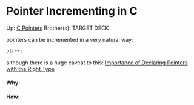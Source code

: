 # Pointer Incrementing in C

Up: [C Pointers](c_pointers)
Brother(s):
TARGET DECK

pointers can be incremented in a very natural way:

```c
ptr++;
```

although there is a huge caveat to this: [Importance of Declaring Pointers with the Right Type](importance_of_declaring_pointers_with_the_right_type)

































#### Why:
#### How:









